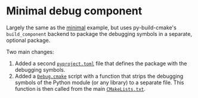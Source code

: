 # Minimal debug component

Largely the same as the [minimal](../minimal) example, but uses
py-build-cmake's `build_component` backend to package the debugging symbols
in a separate, optional package.

Two main changes:
 1. Added a second [`pyproject.toml`](./debug/pyproject.toml) file that defines
    the package with the debugging symbols.
 2. Added a [`Debug.cmake`](./cmake/Debug.cmake) script with a function that
    strips the debugging symbols of the Python module (or any library) to a
    separate file. This function is then called from the main
    [`CMakeLists.txt`](./CMakeLists.txt).
